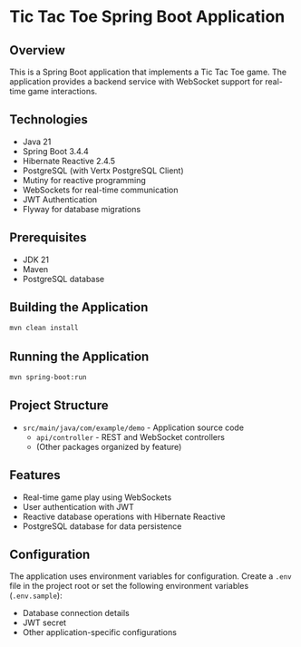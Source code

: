 # Tic Tac Toe Spring Boot Application

## Overview
This is a Spring Boot application that implements a Tic Tac Toe game. The application provides a backend service with WebSocket support for real-time game interactions.

## Technologies
- Java 21
- Spring Boot 3.4.4
- Hibernate Reactive 2.4.5
- PostgreSQL (with Vertx PostgreSQL Client)
- Mutiny for reactive programming
- WebSockets for real-time communication
- JWT Authentication
- Flyway for database migrations

## Prerequisites
- JDK 21
- Maven
- PostgreSQL database

## Building the Application
```bash
mvn clean install
```

## Running the Application
```bash
mvn spring-boot:run
```

## Project Structure
- `src/main/java/com/example/demo` - Application source code
    - `api/controller` - REST and WebSocket controllers
    - (Other packages organized by feature)

## Features
- Real-time game play using WebSockets
- User authentication with JWT
- Reactive database operations with Hibernate Reactive
- PostgreSQL database for data persistence

## Configuration
The application uses environment variables for configuration. Create a `.env` file in the project root or set the following environment variables (`.env.sample`):
- Database connection details
- JWT secret
- Other application-specific configurations

